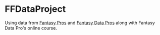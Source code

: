 # FFDataProject

Using data from [Fantasy Pros](fantasypros.com) and [Fantasy Data Pros](https://github.com/fantasydatapros/data) along with Fantasy Data Pro's online course.
